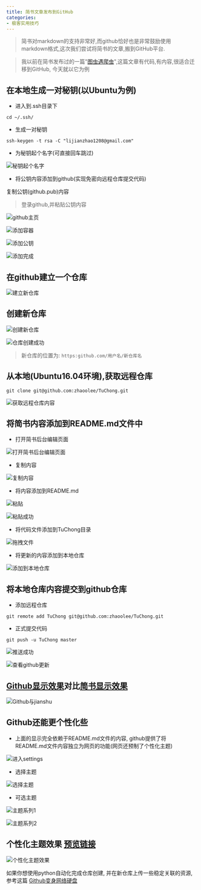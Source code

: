 ```yaml
---
title: 简书文章发布到GitHub
categories:
- 极客实用技巧
---
```




> 简书对markdown的支持非常好,而github恰好也是非常鼓励使用markdown格式,这次我们尝试将简书的文章,搬到GitHub平台.

> 我以前在简书发布过的一篇"[图虫遇爬虫](http://www.jianshu.com/p/93e163865ae7)",这篇文章有代码,有内容,很适合迁移到GitHub, 今天就以它为例

## 在本地生成一对秘钥(以Ubuntu为例)
- 进入到.ssh目录下

```
cd ~/.ssh/
```

- 生成一对秘钥

```
ssh-keygen -t rsa -C "lijianzhao1208@gmail.com"
```
- 为秘钥起个名字(可直接回车跳过)

![秘钥起个名字](https://v2fy.com/asset/0i/jikemiji/jikemiji-md/2020-12-27-jianshu-github-1609058924000.assets/1240-20201227164900336.png)


- 将公钥内容添加到github(实现免密向远程仓库提交代码)

复制公钥(github.pub)内容


>登录github,并粘贴公钥内容

![github主页](https://v2fy.com/asset/0i/jikemiji/jikemiji-md/2020-12-27-jianshu-github-1609058924000.assets/1240-20201227164900425.png)

![添加容器](https://v2fy.com/asset/0i/jikemiji/jikemiji-md/2020-12-27-jianshu-github-1609058924000.assets/1240-20201227164900511.png)



![添加公钥](https://v2fy.com/asset/0i/jikemiji/jikemiji-md/2020-12-27-jianshu-github-1609058924000.assets/1240-20201227164900592.png)



![添加完成](https://v2fy.com/asset/0i/jikemiji/jikemiji-md/2020-12-27-jianshu-github-1609058924000.assets/1240-20201227164900474.png)




## 在github建立一个仓库

![建立新仓库](https://v2fy.com/asset/0i/jikemiji/jikemiji-md/2020-12-27-jianshu-github-1609058924000.assets/1240-20201227164900970.png)



## 创建新仓库

![创建新仓库](https://v2fy.com/asset/0i/jikemiji/jikemiji-md/2020-12-27-jianshu-github-1609058924000.assets/1240-20201227164900558.png)

![仓库创建成功](https://v2fy.com/asset/0i/jikemiji/jikemiji-md/2020-12-27-jianshu-github-1609058924000.assets/1240-20201227164900502.png)

> 新仓库的位置为:
> ```https:github.com/用户名/新仓库名```

## 从本地(Ubuntu16.04环境),获取远程仓库

```
git clone git@github.com:zhaoolee/TuChong.git
```

![获取远程仓库内容](https://v2fy.com/asset/0i/jikemiji/jikemiji-md/2020-12-27-jianshu-github-1609058924000.assets/1240-20201227164900731.png)



## 将简书内容添加到README.md文件中


- 打开简书后台编辑页面

![打开简书后台编辑页面](https://v2fy.com/asset/0i/jikemiji/jikemiji-md/2020-12-27-jianshu-github-1609058924000.assets/1240-20201227164900680.png)


- 复制内容

![复制内容](https://v2fy.com/asset/0i/jikemiji/jikemiji-md/2020-12-27-jianshu-github-1609058924000.assets/1240-20201227164900647-9058940.png)


- 将内容添加到README.md

![粘贴](https://v2fy.com/asset/0i/jikemiji/jikemiji-md/2020-12-27-jianshu-github-1609058924000.assets/1240-20201227164900647.png)

![粘贴成功](https://v2fy.com/asset/0i/jikemiji/jikemiji-md/2020-12-27-jianshu-github-1609058924000.assets/1240-20201227164900982.png)


- 将代码文件添加到TuChong目录

![拖拽文件](https://v2fy.com/asset/0i/jikemiji/jikemiji-md/2020-12-27-jianshu-github-1609058924000.assets/1240-20201227164900721.png)


- 将更新的内容添加到本地仓库

![添加到本地仓库](https://v2fy.com/asset/0i/jikemiji/jikemiji-md/2020-12-27-jianshu-github-1609058924000.assets/1240-20201227164900688.png)


## 将本地仓库内容提交到github仓库

- 添加远程仓库

```git remote add TuChong git@github.com:zhaoolee/TuChong.git```

- 正式提交代码

```
git push -u TuChong master
```

![推送成功](http://upload-images.jianshu.io/upload_images/3203841-af4d4d975af41fcd.png?imageMogr2/auto-orient/strip%7CimageView2/2/w/1240)



![查看github更新](https://v2fy.com/asset/0i/jikemiji/jikemiji-md/2020-12-27-jianshu-github-1609058924000.assets/1240-20201227164900878.png)


## [Github显示效果](https://github.com/zhaoolee/TuChong)对比[简书显示效果](http://www.jianshu.com/p/93e163865ae7)

![Github与jianshu](https://v2fy.com/asset/0i/jikemiji/jikemiji-md/2020-12-27-jianshu-github-1609058924000.assets/1240-20201227164900913.png)

## Github还能更个性化些

- 上面的显示完全依赖于README.md文件的内容, github提供了将README.md文件内容独立为网页的功能(网页还预制了个性化主题)

![进入settings](https://v2fy.com/asset/0i/jikemiji/jikemiji-md/2020-12-27-jianshu-github-1609058924000.assets/1240-20201227164900791-9058940.png)




- 选择主题

![选择主题](https://v2fy.com/asset/0i/jikemiji/jikemiji-md/2020-12-27-jianshu-github-1609058924000.assets/1240-20201227164900791.png)


- 可选主题

![主题系列1](https://v2fy.com/asset/0i/jikemiji/jikemiji-md/2020-12-27-jianshu-github-1609058924000.assets/1240-20201227164900804-9058940.png)

![主题系列2](https://v2fy.com/asset/0i/jikemiji/jikemiji-md/2020-12-27-jianshu-github-1609058924000.assets/1240-20201227164900804.png)


## 个性化主题效果 [预览链接](https://zhaoolee.github.io/TuChong/)

![个性化主题效果](https://v2fy.com/asset/0i/jikemiji/jikemiji-md/2020-12-27-jianshu-github-1609058924000.assets/1240-20201227164900970-9058940.png)

如果你想使用python自动化完成仓库创建, 并在新仓库上传一些稳定关联的资源,参考这篇 [Github变身网络硬盘](https://v2fy.com/p/2020-12-27-github-disk-1609059045000)




